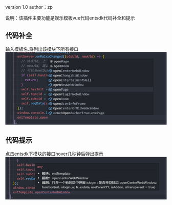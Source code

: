 version 1.0
author：zp

说明：该插件主要功能是娱乐模板vue代码entsdk代码补全和提示

## 代码补全
输入模板名.将列出该模块下所有接口
![](./img/buquan.png)

## 代码提示
点击entsdk下模块的接口hover几秒钟后弹出提示
![](./img/tips.png)
